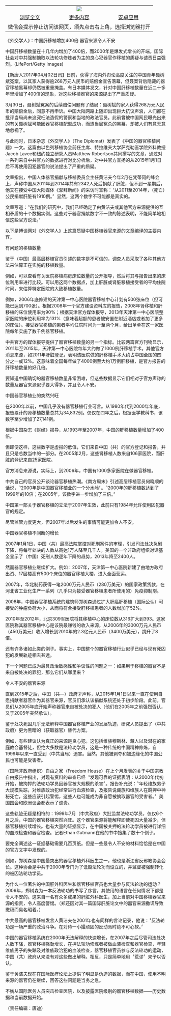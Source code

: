 

<table>
  <tr>
    <td align="center" colspan="3">
      <a href="https://github.com/ogate/ogate/blob/master/README.md"><img src="https://cloud.githubusercontent.com/assets/11880933/13434984/f430fae2-e012-11e5-814f-c2df1e82b247.jpg"/></a>
    </td>
  </tr>
  <tr>
    <td align="center">
      <a href="https://s3.ap-south-1.amazonaws.com/ogatem/oGate.htm?c815773&from=oNote">浏览全文</a>
    </td>
    <td align="center">
      <a href="https://s3.ap-south-1.amazonaws.com/ogatem/oGate.htm?from=oNote">更多内容</a>
    </td>
    <td align="center">
      <a href="https://raw.githubusercontent.com/ogate/up/master/ogate.apk">安卓应用</a>
    </td>
  </tr>
  <tr>
    <td align="center" colspan="3">
      微信会提示停止访问该网页，须先点击右上角，选择浏览器打开
    </td>
  </tr>
</table>    



《外交学人》：中国肝移植增加400倍 器官来源令人不安





中国肝移植数量在十几年内增加了400倍，而2000年是爆发式增长的开端。国际社会对中共强制摘取以法轮功修炼者为主的良心犯器官作移植的质疑与谴责日益强烈。(LifePort/Getty Images) 







【新唐人2017年04月02日讯】日前，获得了海内外舆论高度关注的中国青年聂树斌冤案，以其家人获得逾268万元人民币的赔偿金宣告落幕，但聂案背后隐藏的器官移植黑幕却仍然被重重掩盖。有日本媒体发文，针对中国肝移植数量在近二十多年里增加了400倍的现象，对这些移植器官的来源提出了严重质疑。











3月30日，聂树斌冤案的后续赔偿问题有了结局：聂树斌的家人获得268万元人民币的赔偿金后，同意不再申诉。中国大陆网路上随即出现巨大抗议声浪，人们都在批评当局尚未追究枉法造假的警察和当地的政法官员。此前曾被中国网民曝光出来的有关聂树斌可能因器官移植配型成功，而遭当局冤杀的黑幕，却被人们有意无意地忽视了。



与此同时，日本杂志《外交学人》（The Diplomat）发表了《中国的器官移植问题》一文。这篇由以色列移植协会前任主席、特拉维夫大学萨克勒医学院外科教授Jacob Lavee和纽约独立研究人员Matthew Robertson共同撰写的文章，通过对一系列来自中共官方的数据进行对比分析后，对中共官方宣扬的从2015年1月1日后不再使用囚犯器官的说法提出了严重的质疑。



文章指出，中国人体器官捐献与移植委员会主任黄洁夫今年2月在梵蒂冈的峰会上，声称中国从2011年到2014年共有2342人死后捐献了肝脏，但不到一星期后，他又在接受中国大陆媒体《澎拜新闻》的采访时宣称：〝从2011至2014年，（死亡）公民捐献肝脏有1910例。〞显然，这两个数字不可能都是真实的。



文章写道：〝在我们的研究中，我们已经确定了由黄洁夫或其他官方来源提供的互相矛盾的十个数据实例。这些对于器官捐献数字不一致的陈述表明，不能简单地相信这些官方说法。〞



以下是博谈网对《外交学人》上这篇质疑中国移植器官来源的文章编译的主要内容。



有问题的移植数量



鉴于（中国）最高层移植官员引述的数字是不可信的，调查人员采取了各种其他方法来估算正在实施的移植数量。



例如，可以查看有关医院移植病房床位数量的公开报导，然后将其与报告出来的床位利用率进行比较。可以用这两个数据点，加上肝脏或肾脏移植接受者的平均住院时间，来估算特定医院的大致移植数量。



例如，2006年底修建的天津第一中心医院器官移植中心计划有500张床位（但可能已达到700张）。根据2008年一个官方建设资料库的报告，2008年肾移植和肝移植的床位使用率为90%；根据天津官方媒体报导，2013年天津第一中心医院整家医院的床位利用率为131%（意味着超额的患者被安置在附近酒店或者加了更多的床位）。接受器官移植的患者平均住院时间为一至两个月，给出单单在这一家医院每年实施了数千例器官移植。



中共官方的媒体报导提供了器官移植数量的另一个指标。比较两篇官方刊物显示，2011年至2015年，天津第一中心医院每年大约做了1000例肝移植手术。其他官方消息来源，如2011年肝脏登记，表明该医院做的肝移植手术大约占中国全国的四分之一或12%。这意味着全国每年做了4000例至大约1万例肝移植，是官方报告的肝移植数量的好几倍。



要知道中国确切的器官移植数量非常困难，但这些数据显示它们相对于官方声称的数量及器官来源似乎要大得多，并且令人不安。



中国器官移植业的突然兴旺



在2000年以前，中国几乎没有器官移植行业可言。从1980年代到2000年年底，报告累计的肾移植数量总共为34,832例。仅仅在四年之后，根据医学教科书，该数字至少增加了27,141例。



根据中国杂志《财经》报导，从1993年至2007年，中国的肝移植数量增加了400倍。



但即便这样，这些数字是虚报的低值，它们来自中囯（共）的官方登记和报告，并且只是总数当中的一部分。在2005年2月，这些肾移植人数来自106家医院，而肝脏的登记来自25家医院。



官方消息来源说，实际上，到2006年，中国有1000多家医院在做器官移植。



中共自己的官员公开谈论器官移植热潮。《南方周末》引述高层移植官员何晓顺的话说，〝2000年是中国器官移植业的一个分水岭〞。〝2000年的肝移植数达到了1999年的10倍；在2005年，该数字进一步增加了三倍。〞



中国第一部关于器官移植的立法于2007年生效，此前只有1984年允许使用囚犯器官的规定。



尽管监管力度更大，但2007年以后发生的事情可能更加令人不安。



中国器官移植不间断的增长



2007年1月1日，中国（共）最高法院掌控对死刑案件的审理，引发司法处决急剧下降，将每年处决的人数从高达1万人降至几千人。美国的一个非政府组织对话基金显示了（中国）死刑人数逐年下降的趋势，2013年降至2400人。



然而器官移植业继续扩大。例如：2007年，天津第一中心医院新建了由地方政府出资、17层楼高有500个床位的器官移植大楼，进入全面营运。



2007年，华北制药获得一笔2000万元人民币（280万美元）的国家政策贷款，在河北省工业化生产一系列（几乎只为接受器官移植患者所使用的）免疫抑制剂。



2008年，中国器官移植系统的建筑师郑树森通过扩大肝癌肝移植（国际公认）可接受的肿瘤负荷大小，从而将符合接受肝移植患者的人数增加了52%。



2010年至2012年，北京309军医院将其移植中心的床位数从316扩大到393。这家医院称其器官移植中心是该院最赚钱的收入来源，从2006年的3000万元人民币（450万美元）收入增长到2010年的2.3亿元人民币（3400万美元），跳升了8倍。



还有许多诸如此类的例子。事实上，中国整个的器官移植行业似乎已经与现有死囚犯的发展轨迹相去甚远。



下一个问题已成为最具政治敏感性和争议性的问题之一：如果用于移植的器官不是来自被处决的罪犯，那么它们从哪里来？



令人不安的器官来源



直到2015年之后，中囯（共—）政府才声称，从2015年1月1日以来一直在使用自愿捐献者器官作为其器官来源，官员们承认该捐献系统还处于初步阶段。此前，官员们从2005年底开始声称器官来自被处决的犯人（他们在2005年之前强烈否认，又于2005年突然承认）。



鉴于处决死囚几乎无法解释中国器官移植产业的发展轨迹，研究人员提出了（中共政府）更为黑暗的（获取器官）替代方案。



例如，有些建议认为真正的来源是良心犯。这包括维族穆斯林、藏人以及潜在的家庭教会基督徒，但绝大多数是法轮功学员，这是一种传统的中国精神修炼，自1999年以来一直受到（中共当局）迫害。当然，其他被剥夺和被边缘化的中国公民也可能是受害者。



（国际非政府组织）自由之家（Freedom House）在上个月发表的关于中国宗教自由报告中指出，对现有资料的审查已经〝发现可靠的证据表明：从2000年代初开始，被拘押的法轮功学员因器官被大规模的杀害〞。报告补充说：〝年轻维族男子大规模失踪，对维族政治犯经常进行血液检查，及报告说藏族和维族人在羁押中神秘死亡，这些应该引起警惕，这些人也可能成为非自愿被摘取器官的受害者。〞美国国会和欧洲议会都表示了谴责。



这些轨迹无疑是相符的：1999年7月（中共政府）大批监禁法轮功学员，仅仅6个月之后，中国的器官移植突然兴旺。这个器官来源将能解释即使死囚大量减少，但器官移植持续增长。也有大量的证据显示，在中国被关押的法轮功学员被进行详细的血液检查和器官检查。记者Ethan Gutmann在他的书中搜集了数十个例子。



要完全阐述这一证据基础需要几百页纸。但是一些最令人不安的材料恰恰是在中国的官方文字中发现的。



例如，郑树森是中国最突出的器官移植外科医生之一，他也是浙江省反邪教协会会长。这种协会是中共于2000年专门为了诋毁法轮功而设立的，并监督被强制转化的被囚法轮功学员。



为什么一位著名的中国肝外科医生和器官移植官员也大量参与反法轮功的运动？2009年，郑树森为一本反法轮功的书写了序言。其使用的语言在任何情况下都是令人不安的。这来自一名有众多成果的肝脏外科医生，加上当前对中国移植器官来源的指责，令人高度警惕。（郑还因对其一篇国际肝脏论文中的器官来源撒谎导致撤稿而臭名昭着。）



中共最高的器官移植发言人黄洁夫在2001年也有同样的言论记录，他说：〝反法轮功是一场严重的政治斗争。在对待一小撮顽固的反动派时绝不可心软。〞



中国的器官移植系统在2000年无法解释的快速增长，在2007年之后尽管司法处决人数下降，器官移植强劲增长，在押法轮功修炼者被做血液检查和器官检查，年轻维族男子的失踪及对维族政治犯的血液检查，器官移植官员参与反法轮功的运动，中囯（共）政府从来没有对这些做出解释。相反，只是简单地用〝荒谬〞来予以否认。



鉴于黄洁夫现在在国际医疗论坛上提供了明显是伪造的数据，而在中国，使用不明来源的器官仍在继续，回答这些问题是当务之急。



不妨从国际医务人员突击检查医院，以及披露医院级别的器官移植数据——历史数据和当前数据开始。



（责任编辑：唐迪）





